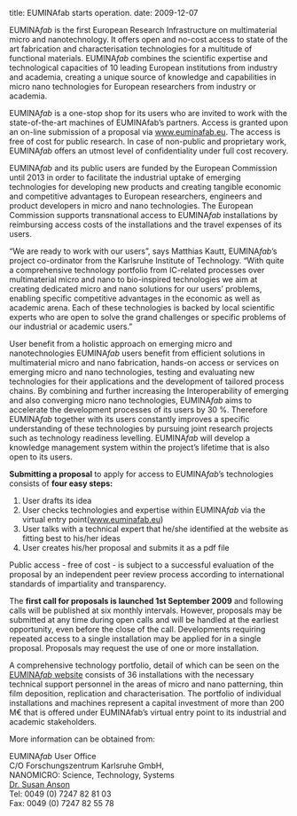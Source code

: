 title: EUMINAfab starts operation.
date: 2009-12-07 

EUMINA*fab* is the first European Research Infrastructure on multimaterial micro and nanotechnology. It offers open and no-cost access to state of the art fabrication and characterisation technologies for a multitude of functional materials. EUMINA*fab* combines the scientific expertise and technological capacities of 10 leading European institutions from industry and academia, creating a unique source of knowledge and capabilities in micro nano technologies for European researchers from industry or academia.
<!--break-->
EUMINA*fab* is a one-stop shop for its users who are invited to work with the state-of-the-art machines of EUMINAfab’s partners. Access is granted upon an on-line submission of a proposal via www.euminafab.eu. The access is free of cost for public research. In case of non-public and proprietary work, EUMINA*fab* offers an utmost level of confidentiality under full cost recovery.   

EUMINA*fab* and its public users are funded by the European Commission until 2013 in order to facilitate the industrial uptake of emerging technologies for developing new products and creating tangible economic and competitive advantages to European researchers, engineers and product developers in micro and nano technologies. The European Commission supports transnational access to EUMINA*fab* installations by reimbursing access costs of the installations and the travel expenses of its users.  

“We are ready to work with our users”, says Matthias Kautt, EUMINA*fab*’s project co-ordinator from the Karlsruhe Institute of Technology. “With quite a comprehensive technology portfolio from IC-related processes over multimaterial micro and nano to bio-inspired technologies we aim at creating dedicated micro and nano solutions for our users’ problems, enabling specific competitive advantages in the economic as well as academic arena. Each of these technologies is backed by local scientific experts who are open to solve the grand challenges or specific problems of our industrial or academic users.”

User benefit from a holistic approach on emerging micro and nanotechnologies EUMINA*fab* users benefit from efficient solutions in multimaterial micro and nano fabrication, hands-on access or services on emerging micro and nano technologies, testing and evaluating new technologies for their applications and the development of tailored process chains.
By combining and further increasing the Interoperability of emerging and also converging micro nano technologies, EUMINA*fab* aims to accelerate the development processes of its users by 30 %. Therefore EUMINA*fab* together with its users constantly improves a specific understanding of these technologies by pursuing joint research projects such as technology readiness levelling. EUMINA*fab* will develop a knowledge management system within the project’s lifetime that is also open to its users.

<b>Submitting a proposal</b> to apply for access to EUMINA*fab*’s technologies consists of <b>four easy steps:</b>  
 
1.	User drafts its idea  
2.	User checks technologies and expertise within EUMINA*fab* via the virtual entry point(www.euminafab.eu)  
3.	User talks with a technical expert that he/she identified at the website as fitting best to his/her ideas  
4.	User creates his/her proposal and submits it as a pdf file  

Public access - free of cost - is subject to a successful evaluation of the proposal by an independent peer review process according to international standards of impartiality and transparency.  
 
The <b>first call for proposals is launched 1st September 2009</b> and following calls will be published at six monthly intervals. However, proposals may be submitted at any time during open calls and will be handled at the earliest opportunity, even before the close of the call. Developments requiring repeated access to a single installation may be applied for in a single proposal. Proposals may request the use of one or more installation. 

A comprehensive technology portfolio, detail of which can be seen on the [EUMINA*fab* website](http://www.euminafab.eu/index.php?option=com_content&view=article&id=16&Itemid=23) consists of 36 installations with the necessary technical support personnel in the areas of micro and nano patterning, thin film deposition, replication and characterisation. The portfolio of individual installations and machines represent a capital investment of more than 200 M€ that is offered under EUMINAfab’s virtual entry point to its industrial and academic stakeholders.

More information can be obtained from:  

EUMINA*fab* User Office  
C/O Forschungszentrum Karlsruhe GmbH,  
NANOMICRO: Science, Technology, Systems  
[Dr. Susan Anson](mailto:susan.anson@nanomikro.fzk.de)  
Tel: 0049 (0) 7247 82 81 03  
Fax: 0049 (0) 7247 82 55 78